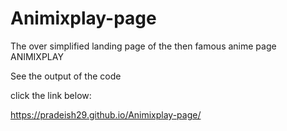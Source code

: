 # Animixplay-page
The over simplified landing page of the then famous anime page ANIMIXPLAY 

See the output of the code

click the link below:

https://pradeish29.github.io/Animixplay-page/
